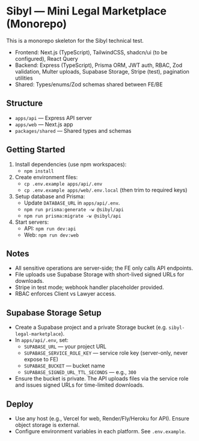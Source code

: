 # Sibyl — Mini Legal Marketplace (Monorepo)

This is a monorepo skeleton for the Sibyl technical test.

- Frontend: Next.js (TypeScript), TailwindCSS, shadcn/ui (to be configured), React Query
- Backend: Express (TypeScript), Prisma ORM, JWT auth, RBAC, Zod validation, Multer uploads, Supabase Storage, Stripe (test), pagination utilities
- Shared: Types/enums/Zod schemas shared between FE/BE

## Structure

- `apps/api` — Express API server
- `apps/web` — Next.js app
- `packages/shared` — Shared types and schemas

## Getting Started

1. Install dependencies (use npm workspaces):
   - `npm install`
2. Create environment files:
   - `cp .env.example apps/api/.env`
   - `cp .env.example apps/web/.env.local` (then trim to required keys)
3. Setup database and Prisma:
   - Update `DATABASE_URL` in `apps/api/.env`.
   - `npm run prisma:generate -w @sibyl/api`
   - `npm run prisma:migrate -w @sibyl/api`
4. Start servers:
   - API: `npm run dev:api`
   - Web: `npm run dev:web`

## Notes

- All sensitive operations are server-side; the FE only calls API endpoints.
- File uploads use Supabase Storage with short-lived signed URLs for downloads.
- Stripe in test mode; webhook handler placeholder provided.
- RBAC enforces Client vs Lawyer access.

## Supabase Storage Setup

- Create a Supabase project and a private Storage bucket (e.g. `sibyl-legal-marketplace`).
- In `apps/api/.env`, set:
  - `SUPABASE_URL` — your project URL
  - `SUPABASE_SERVICE_ROLE_KEY` — service role key (server-only, never expose to FE)
  - `SUPABASE_BUCKET` — bucket name
  - `SUPABASE_SIGNED_URL_TTL_SECONDS` — e.g., `300`
- Ensure the bucket is private. The API uploads files via the service role and issues signed URLs for time-limited downloads.

## Deploy

- Use any host (e.g., Vercel for web, Render/Fly/Heroku for API). Ensure object storage is external.
- Configure environment variables in each platform. See `.env.example`.

